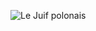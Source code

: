 ![Le Juif polonais](https://upload.wikimedia.org/wikipedia/commons/thumb/1/11/Elephant_Trunk.png/400px-Elephant_Trunk.png)